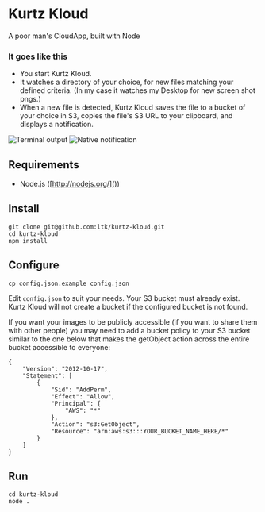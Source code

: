 # Kurtz Kloud

A poor man's CloudApp, built with Node

### It goes like this
- You start Kurtz Kloud.
- It watches a directory of your choice, for new files matching your defined criteria. (In my case it watches my Desktop for new screen shot pngs.)
- When a new file is detected, Kurtz Kloud saves the file to a bucket of your choice in S3, copies the file's S3 URL to your clipboard, and displays a notification.

![Terminal output](https://s3.amazonaws.com/kurtzkloud.com/p/kurtz-kloud-terminal.png)
![Native notification](https://s3.amazonaws.com/kurtzkloud.com/p/kurtz-kloud-notification.jpg)

## Requirements
- Node.js ([http://nodejs.org/]())

## Install
```
git clone git@github.com:ltk/kurtz-kloud.git
cd kurtz-kloud
npm install
```

## Configure
```
cp config.json.example config.json
```

Edit `config.json` to suit your needs. Your S3 bucket must already exist. Kurtz Kloud will not create a bucket if the configured bucket is not found.

If you want your images to be publicly accessible (if you want to share them with other people) you may need to add a bucket policy to your S3 bucket similar to the one below that makes the getObject action across the entire bucket accessible to everyone:

```
{
	"Version": "2012-10-17",
	"Statement": [
		{
			"Sid": "AddPerm",
			"Effect": "Allow",
			"Principal": {
				"AWS": "*"
			},
			"Action": "s3:GetObject",
			"Resource": "arn:aws:s3:::YOUR_BUCKET_NAME_HERE/*"
		}
	]
}
```

## Run
```
cd kurtz-kloud
node .
```
